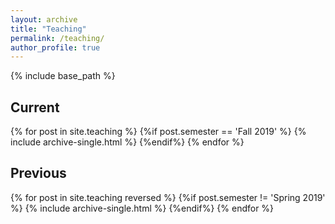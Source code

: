 ```yaml
---
layout: archive
title: "Teaching"
permalink: /teaching/
author_profile: true
---
```


{% include base_path %}


<h2 class="archive__subtitle" itemprop="headline"> Current </h2>
{% for post in site.teaching %}
	{%if post.semester == 'Fall 2019' %}
		{% include archive-single.html %}
	{%endif%}
{% endfor %}


<h2 class="archive__subtitle" itemprop="headline"> Previous </h2>
{% for post in site.teaching reversed %}
	{%if post.semester != 'Spring 2019' %}
		{% include archive-single.html %}
	{%endif%}
{% endfor %}

